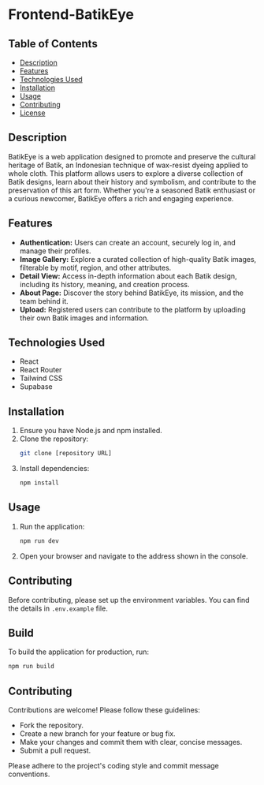 # Frontend-BatikEye

## Table of Contents
- [Description](#description)
- [Features](#features)
- [Technologies Used](#technologies-used)
- [Installation](#installation)
- [Usage](#usage)
- [Contributing](#contributing)
- [License](#license)

## Description

BatikEye is a web application designed to promote and preserve the cultural heritage of Batik, an Indonesian technique of wax-resist dyeing applied to whole cloth. This platform allows users to explore a diverse collection of Batik designs, learn about their history and symbolism, and contribute to the preservation of this art form. Whether you're a seasoned Batik enthusiast or a curious newcomer, BatikEye offers a rich and engaging experience.

## Features

*   **Authentication:** Users can create an account, securely log in, and manage their profiles.
*   **Image Gallery:** Explore a curated collection of high-quality Batik images, filterable by motif, region, and other attributes.
*   **Detail View:** Access in-depth information about each Batik design, including its history, meaning, and creation process.
*   **About Page:** Discover the story behind BatikEye, its mission, and the team behind it.
*   **Upload:** Registered users can contribute to the platform by uploading their own Batik images and information.

## Technologies Used

*   React
*   React Router
*   Tailwind CSS
*   Supabase

## Installation

1.  Ensure you have Node.js and npm installed.
2.  Clone the repository:
    ```bash
    git clone [repository URL]
    ```
3.  Install dependencies:
    ```bash
    npm install
    ```

## Usage

1.  Run the application:
    ```bash
    npm run dev
    ```
4.  Open your browser and navigate to the address shown in the console.

## Contributing

Before contributing, please set up the environment variables. You can find the details in `.env.example` file.

## Build

To build the application for production, run:

```bash
npm run build
```

## Contributing

Contributions are welcome! Please follow these guidelines:

*   Fork the repository.
*   Create a new branch for your feature or bug fix.
*   Make your changes and commit them with clear, concise messages.
*   Submit a pull request.

Please adhere to the project's coding style and commit message conventions.
